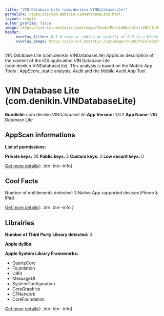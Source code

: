 ```yaml
---
title: "VIN Database Lite (com.denikin.VINDatabaseLite)"
permalink: /apps/ios/com.denikin.VINDatabaseLite.html
layout: single
author_profile: false
image: https://is3-ssl.mzstatic.com/image/thumb/Purple60/v4/3c/b9/cf/3cb9cf94-1363-5236-b646-ddddcb0afd73/pr_source.png/512x512bb.jpg
header: 
     overlay_filter: 0.5 # same as adding an opacity of 0.5 to a black background
     overlay_image: https://is3-ssl.mzstatic.com/image/thumb/Purple60/v4/3c/b9/cf/3cb9cf94-1363-5236-b646-ddddcb0afd73/pr_source.png/512x512bb.jpg
---
```

VIN Database Lite (com.denikin.VINDatabaseLite) AppScan description of the content of the iOS application VIN Database Lite (com.denikin.VINDatabaseLite). This analysis is based on the Mobile App Tools : AppScore, static analysis, Audit and the Mobile Audit App Tool.

# VIN Database Lite (com.denikin.VINDatabaseLite)

**BundleId:** com.denikin.VINDatabaseLite
**App Version:** 1.0.2
**App Name:** VIN Database Lite


## AppScan informations 

**List of permissions:** 
  
  
**Private keys:** 28
**Public keys:** 3
**Custom keys:** 2
**Low securit keys:** 0
  
[Get more details](/pricing.html){: .btn .btn--info}

## Cool Facts

Number of entitlements detected: 3
Native App
supported devices iPhone & iPad
  
[Get more details](/pricing.html){: .btn .btn--info }

## Librairies 
**Number of Third Party Library detected:** 0


**Apple dylibs:**


**Apple System Library Frameworks:**
- QuartzCore
- Foundation
- UIKit
- MessageUI
- SystemConfiguration
- CoreGraphics
- CFNetwork
- CoreFoundation


  
[Get more details](/pricing.html){: .btn .btn--info}

